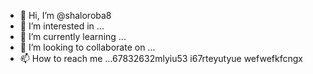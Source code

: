 - 👋 Hi, I’m @shaloroba8
- 👀 I’m interested in ...
- 🌱 I’m currently learning ...
- 💞️ I’m looking to collaborate on ...
- 📫 How to reach me ...67832632mlyiu53
i67rteyutyue wefwefkfcngx
<!---
shaloroba8/shaloroba8 is a ✨ special ✨ repository because its `README.md` (this file) appears on your GitHub profile.
You can click the Preview link to take a look at your changes.
--->
